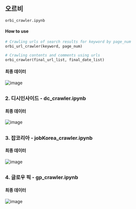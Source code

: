 ## 오르비

`orbi_crawler.ipynb`

#### How to use 

```python
# Crawling urls of search results for keyword by page_num
orbi_url_crawler(keyword, page_num)

# Crawling contents and comments using urls
orbi_crawler(final_url_list, final_date_list)
```

#### 최종 데이터
![image](https://user-images.githubusercontent.com/60679596/156315551-c4d2e713-361d-4028-9ba2-6ccd68fa0373.png)



##
### 2. 디시인사이드 - dc_crawler.ipynb


#### 최종 데이터 
![image](https://user-images.githubusercontent.com/60679596/156315810-aec870ad-4116-4a48-a0e9-d78a260f2b3a.png)


##
### 3. 잡코리아 - jobKorea_crawler.ipynb


#### 최종 데이터 
![image](https://user-images.githubusercontent.com/60679596/156315966-948d9a92-cb0a-4cb5-b715-165722d17fea.png)

##
### 4. 글로우 픽 - gp_crawler.ipynb

#### 최종 데이터 
![image](https://user-images.githubusercontent.com/60679596/156319114-523d0c46-60f6-4384-8df9-de55cbff7c34.png)
